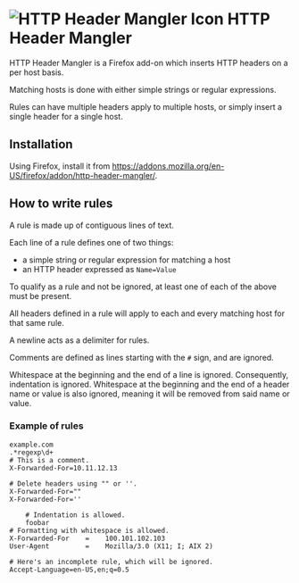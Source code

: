 # ![HTTP Header Mangler Icon](https://raw.githubusercontent.com/disptr/httpheadermangler/master/legacy/icon.png) HTTP Header Mangler

HTTP Header Mangler is a Firefox add-on which inserts HTTP headers on a per host basis.

Matching hosts is done with either simple strings or regular expressions.

Rules can have multiple headers apply to multiple hosts, or simply insert a single header for a single host. 

## Installation

Using Firefox, install it from https://addons.mozilla.org/en-US/firefox/addon/http-header-mangler/.

## How to write rules

A rule is made up of contiguous lines of text.

Each line of a rule defines one of two things:
* a simple string or regular expression for matching a host
* an HTTP header expressed as `Name=Value`

To qualify as a rule and not be ignored, at least one of each of the above must be present.

All headers defined in a rule will apply to each and every matching host for that same rule.

A newline acts as a delimiter for rules.

Comments are defined as lines starting with the `#` sign, and are ignored.

Whitespace at the beginning and the end of a line is ignored. Consequently, indentation is ignored. Whitespace at the beginning and the end of a header name or value is also ignored, meaning it will be removed from said name or value.

### Example of rules

	example.com
	.*regexp\d+
	# This is a comment.
	X-Forwarded-For=10.11.12.13
	
	# Delete headers using "" or ''.
	X-Forwarded-For=""
	X-Forwarded-For=''

		# Indentation is allowed.
		foobar
	# Formatting with whitespace is allowed.
	X-Forwarded-For    =    100.101.102.103
	User-Agent         =    Mozilla/3.0 (X11; I; AIX 2)

	# Here's an incomplete rule, which will be ignored.
	Accept-Language=en-US,en;q=0.5
